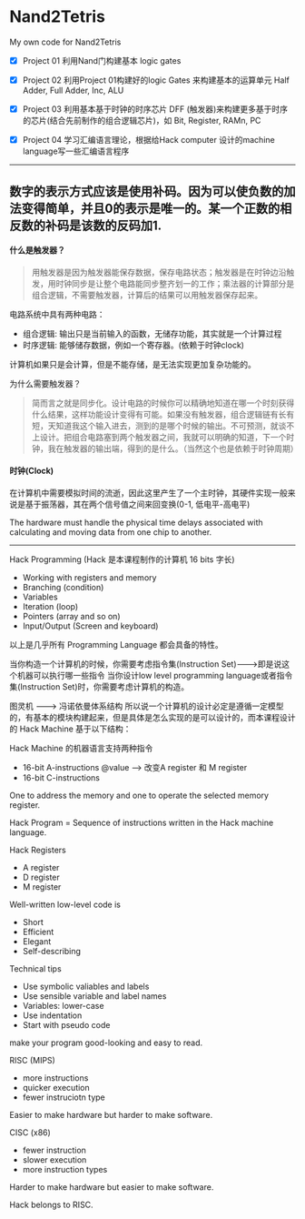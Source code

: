 # Nand2Tetris
My own code for Nand2Tetris

- [x] Project 01
    利用Nand门构建基本 logic gates 
- [x] Project 02
    利用Project 01构建好的logic Gates 来构建基本的运算单元 Half Adder, Full Adder, Inc, ALU 
- [x] Project 03 
    利用基本基于时钟的时序芯片 DFF (触发器)来构建更多基于时序的芯片(结合先前制作的组合逻辑芯片)，如 Bit, Register, RAMn, PC
- [x] Project 04 
    学习汇编语言理论，根据给Hack computer 设计的machine language写一些汇编语言程序


--- 

数字的表示方式应该是使用补码。因为可以使负数的加法变得简单，并且0的表示是唯一的。某一个正数的相反数的补码是该数的反码加1.
---



#### 什么是触发器？
> 用触发器是因为触发器能保存数据，保存电路状态；触发器是在时钟边沿触发，用时钟同步是让整个电路能同步整齐划一的工作；乘法器的计算部分是组合逻辑，不需要触发器，计算后的结果可以用触发器保存起来。

电路系统中具有两种电路：
- 组合逻辑: 输出只是当前输入的函数，无储存功能，其实就是一个计算过程
- 时序逻辑: 能够储存数据，例如一个寄存器。(依赖于时钟clock)

计算机如果只是会计算，但是不能存储，是无法实现更加复杂功能的。

为什么需要触发器？
> 简而言之就是同步化。设计电路的时候你可以精确地知道在哪一个时刻获得什么结果，这样功能设计变得有可能。如果没有触发器，组合逻辑链有长有短，天知道我这个输入进去，测到的是哪个时候的输出。不可预测，就谈不上设计。把组合电路塞到两个触发器之间，我就可以明确的知道，下一个时钟，我在触发器的输出端，得到的是什么。（当然这个也是依赖于时钟周期）

#### 时钟(Clock)

在计算机中需要模拟时间的流逝，因此这里产生了一个主时钟，其硬件实现一般来说是基于振荡器，其在两个信号值之间来回变换(0-1, 低电平-高电平)

The hardware must handle the physical time delays associated with calculating and moving data from one chip to another.

---
Hack Programming (Hack 是本课程制作的计算机 16 bits 字长)
- Working with registers and memory 
- Branching     (condition)
- Variables 
- Iteration     (loop)
- Pointers    (array and so on)
- Input/Output    (Screen and keyboard)

以上是几乎所有 Programming Language 都会具备的特性。

当你构造一个计算机的时候，你需要考虑指令集(Instruction Set)--->即是说这个机器可以执行哪一些指令
当你设计low level programming language或者指令集(Instruction Set)时，你需要考虑计算机的构造。

图灵机 ---> 冯诺依曼体系结构
所以说一个计算机的设计必定是遵循一定模型的，有基本的模块构建起来，但是具体是怎么实现的是可以设计的，而本课程设计的 Hack Machine 基于以下结构：

Hack Machine 的机器语言支持两种指令
- 16-bit A-instructions    @value  --> 改变A register 和 M register
- 16-bit C-instructions

One to address the memory and one to operate 
the selected memory register.

Hack Program = Sequence of instructions written in the Hack machine language.

Hack Registers
- A register
- D register
- M register

Well-written low-level code is
- Short
- Efficient
- Elegant
- Self-describing

Technical tips
- Use symbolic valiables and labels
- Use sensible variable and label names
- Variables: lower-case
- Use indentation 
- Start with pseudo code 

make your program good-looking and easy to read.

RISC    (MIPS)
- more instructions
- quicker execution 
- fewer instruciotn type

Easier to make hardware but harder to make software.

CISC     (x86)
- fewer instruction 
- slower execution 
- more instruction types

Harder to make hardware but easier to make software.

Hack belongs to RISC. 


